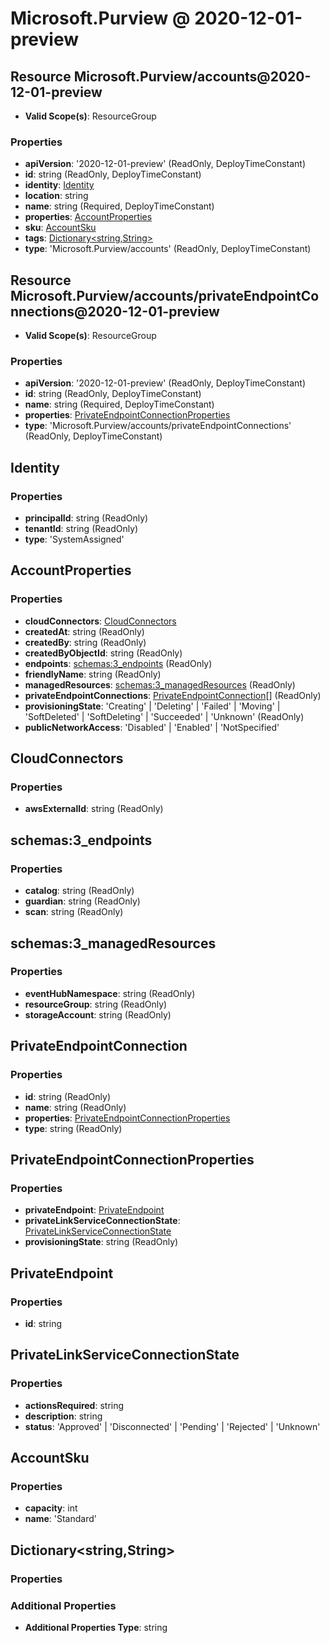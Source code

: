 # Microsoft.Purview @ 2020-12-01-preview

## Resource Microsoft.Purview/accounts@2020-12-01-preview
* **Valid Scope(s)**: ResourceGroup
### Properties
* **apiVersion**: '2020-12-01-preview' (ReadOnly, DeployTimeConstant)
* **id**: string (ReadOnly, DeployTimeConstant)
* **identity**: [Identity](#identity)
* **location**: string
* **name**: string (Required, DeployTimeConstant)
* **properties**: [AccountProperties](#accountproperties)
* **sku**: [AccountSku](#accountsku)
* **tags**: [Dictionary<string,String>](#dictionarystringstring)
* **type**: 'Microsoft.Purview/accounts' (ReadOnly, DeployTimeConstant)

## Resource Microsoft.Purview/accounts/privateEndpointConnections@2020-12-01-preview
* **Valid Scope(s)**: ResourceGroup
### Properties
* **apiVersion**: '2020-12-01-preview' (ReadOnly, DeployTimeConstant)
* **id**: string (ReadOnly, DeployTimeConstant)
* **name**: string (Required, DeployTimeConstant)
* **properties**: [PrivateEndpointConnectionProperties](#privateendpointconnectionproperties)
* **type**: 'Microsoft.Purview/accounts/privateEndpointConnections' (ReadOnly, DeployTimeConstant)

## Identity
### Properties
* **principalId**: string (ReadOnly)
* **tenantId**: string (ReadOnly)
* **type**: 'SystemAssigned'

## AccountProperties
### Properties
* **cloudConnectors**: [CloudConnectors](#cloudconnectors)
* **createdAt**: string (ReadOnly)
* **createdBy**: string (ReadOnly)
* **createdByObjectId**: string (ReadOnly)
* **endpoints**: [schemas:3_endpoints](#schemas3endpoints) (ReadOnly)
* **friendlyName**: string (ReadOnly)
* **managedResources**: [schemas:3_managedResources](#schemas3managedresources) (ReadOnly)
* **privateEndpointConnections**: [PrivateEndpointConnection](#privateendpointconnection)[] (ReadOnly)
* **provisioningState**: 'Creating' | 'Deleting' | 'Failed' | 'Moving' | 'SoftDeleted' | 'SoftDeleting' | 'Succeeded' | 'Unknown' (ReadOnly)
* **publicNetworkAccess**: 'Disabled' | 'Enabled' | 'NotSpecified'

## CloudConnectors
### Properties
* **awsExternalId**: string (ReadOnly)

## schemas:3_endpoints
### Properties
* **catalog**: string (ReadOnly)
* **guardian**: string (ReadOnly)
* **scan**: string (ReadOnly)

## schemas:3_managedResources
### Properties
* **eventHubNamespace**: string (ReadOnly)
* **resourceGroup**: string (ReadOnly)
* **storageAccount**: string (ReadOnly)

## PrivateEndpointConnection
### Properties
* **id**: string (ReadOnly)
* **name**: string (ReadOnly)
* **properties**: [PrivateEndpointConnectionProperties](#privateendpointconnectionproperties)
* **type**: string (ReadOnly)

## PrivateEndpointConnectionProperties
### Properties
* **privateEndpoint**: [PrivateEndpoint](#privateendpoint)
* **privateLinkServiceConnectionState**: [PrivateLinkServiceConnectionState](#privatelinkserviceconnectionstate)
* **provisioningState**: string (ReadOnly)

## PrivateEndpoint
### Properties
* **id**: string

## PrivateLinkServiceConnectionState
### Properties
* **actionsRequired**: string
* **description**: string
* **status**: 'Approved' | 'Disconnected' | 'Pending' | 'Rejected' | 'Unknown'

## AccountSku
### Properties
* **capacity**: int
* **name**: 'Standard'

## Dictionary<string,String>
### Properties
### Additional Properties
* **Additional Properties Type**: string

